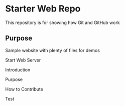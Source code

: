 # Starter Web Repo

This repository is for showing how Git and GitHub work

## Purpose

Sample website with plenty of files for demos


Start Web Server

Introduction

Purpose

How to Contribute


Test

